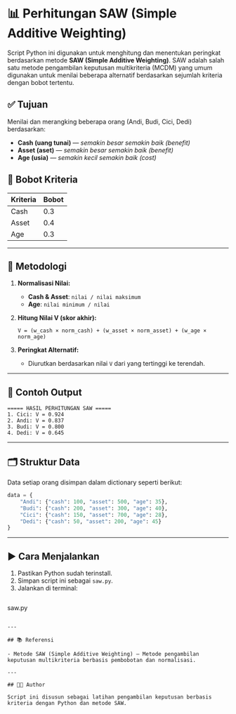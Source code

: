 # 📊 Perhitungan SAW (Simple Additive Weighting)

Script Python ini digunakan untuk menghitung dan menentukan peringkat berdasarkan metode **SAW (Simple Additive Weighting)**. SAW adalah salah satu metode pengambilan keputusan multikriteria (MCDM) yang umum digunakan untuk menilai beberapa alternatif berdasarkan sejumlah kriteria dengan bobot tertentu.


## ✅ Tujuan

Menilai dan merangking beberapa orang (Andi, Budi, Cici, Dedi) berdasarkan:
- **Cash (uang tunai)** — *semakin besar semakin baik (benefit)*
- **Asset (aset)** — *semakin besar semakin baik (benefit)*
- **Age (usia)** — *semakin kecil semakin baik (cost)*



## 🧮 Bobot Kriteria

| Kriteria | Bobot |
|----------|--------|
| Cash     | 0.3    |
| Asset    | 0.4    |
| Age      | 0.3    |

---

## 🧠 Metodologi

1. **Normalisasi Nilai:**
   - **Cash & Asset**: `nilai / nilai maksimum`
   - **Age**: `nilai minimum / nilai`

2. **Hitung Nilai V (skor akhir):**
   ```
   V = (w_cash × norm_cash) + (w_asset × norm_asset) + (w_age × norm_age)
   ```

3. **Peringkat Alternatif:**
   - Diurutkan berdasarkan nilai `V` dari yang tertinggi ke terendah.

---

## 📄 Contoh Output

```
===== HASIL PERHITUNGAN SAW =====
1. Cici: V = 0.924
2. Andi: V = 0.837
3. Budi: V = 0.800
4. Dedi: V = 0.645
```

---

## 🗂 Struktur Data

Data setiap orang disimpan dalam dictionary seperti berikut:

```python
data = {
    "Andi": {"cash": 100, "asset": 500, "age": 35},
    "Budi": {"cash": 200, "asset": 300, "age": 40},
    "Cici": {"cash": 150, "asset": 700, "age": 28},
    "Dedi": {"cash": 50, "asset": 200, "age": 45}
}
```

---

## ▶️ Cara Menjalankan

1. Pastikan Python sudah terinstall.
2. Simpan script ini sebagai `saw.py`.
3. Jalankan di terminal:
   ```bash
 saw.py
   ```

---

## 📚 Referensi

- Metode SAW (Simple Additive Weighting) – Metode pengambilan keputusan multikriteria berbasis pembobotan dan normalisasi.

---

## 🧑‍💻 Author

Script ini disusun sebagai latihan pengambilan keputusan berbasis kriteria dengan Python dan metode SAW.
